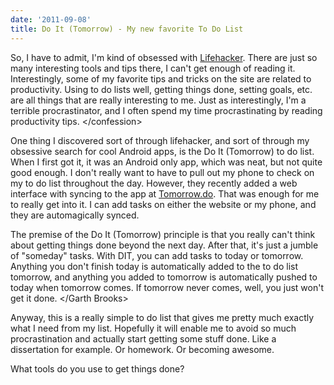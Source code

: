 ```yaml
---
date: '2011-09-08'
title: Do It (Tomorrow) - My new favorite To Do List
---
```


<p>So, I have to admit, I'm kind of obsessed with <a href="https://www.lifehacker.com">Lifehacker</a>. There are just so many interesting tools and tips there, I can't get enough of reading it. Interestingly, some of my favorite tips and tricks on the site are related to productivity. Using to do lists well, getting things done, setting goals, etc. are all things that are really interesting to me. Just as interestingly, I'm a terrible procrastinator, and I often spend my time procrastinating by reading productivity tips. &lt;/confession&gt;</p>
<p>One thing I discovered sort of through lifehacker, and sort of through my obsessive search for cool Android apps, is the Do It (Tomorrow) to do list. When I first got it, it was an Android only app, which was neat, but not quite good enough. I don't really want to have to pull out my phone to check on my to do list throughout the day. However, they recently added a web interface with syncing to the app at <a href="https://tomorrow.do">Tomorrow.do</a>. That was enough for me to really get into it. I can add tasks on either the website or my phone, and they are automagically synced.</p>
<p>The premise of the Do It (Tomorrow) principle is that you really can't think about getting things done beyond the next day. After that, it's just a jumble of "someday" tasks. With DIT, you can add tasks to today or tomorrow. Anything you don't finish today is automatically added to the to do list tomorrow, and anything you added to tomorrow is automatically pushed to today when tomorrow comes. If tomorrow never comes, well, you just won't get it done. &lt;/Garth Brooks&gt;</p>
<p>Anyway, this is a really simple to do list that gives me pretty much exactly what I need from my list. Hopefully it will enable me to avoid so much procrastination and actually start getting some stuff done. Like a dissertation for example. Or homework. Or becoming awesome.</p>
<p>What tools do you use to get things done?<p>

